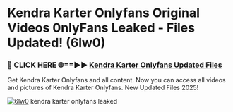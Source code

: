 # Kendra Karter Onlyfans Original Videos 0nlyFans Leaked - Files Updated! (6lw0)

<h3>🔴 CLICK HERE 🌐==►► <a href="https://wtach.club/leakvideo/" rel="nofollow">Kendra Karter Onlyfans Updated Files</a></h3>

Get Kendra Karter Onlyfans and all content. Now you can access all videos and pictures of Kendra Karter Onlyfans. New Updated Files 2025!

[![6lw0](https://i.imgur.com/PQ7UWWw.gif)](https://wtach.club/leakvideo/)
kendra karter onlyfans leaked
